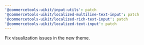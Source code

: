 ```yaml
---
'@commercetools-uikit/input-utils': patch
'@commercetools-uikit/localized-multiline-text-input': patch
'@commercetools-uikit/localized-rich-text-input': patch
'@commercetools-uikit/localized-text-input': patch
---
```


Fix visualization issues in the new theme.

